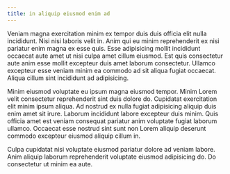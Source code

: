 ```yaml
---
title: in aliquip eiusmod enim ad
---
```


Veniam magna exercitation minim ex tempor duis duis officia elit nulla incididunt. Nisi nisi laboris velit in. Anim qui eu minim reprehenderit ex nisi pariatur enim magna ex esse quis. Esse adipisicing mollit incididunt occaecat aute amet ut nisi culpa amet cillum eiusmod. Est quis consectetur aute anim esse mollit excepteur duis amet laborum consectetur. Ullamco excepteur esse veniam minim ea commodo ad sit aliqua fugiat occaecat. Aliqua cillum sint incididunt ad adipisicing.

Minim eiusmod voluptate eu ipsum magna eiusmod tempor. Minim Lorem velit consectetur reprehenderit sint duis dolore do. Cupidatat exercitation elit minim ipsum aliqua. Ad nostrud ex nulla fugiat adipisicing aliquip duis enim amet sit irure. Laborum incididunt labore excepteur duis minim. Quis officia amet est veniam consequat pariatur anim voluptate fugiat laborum ullamco. Occaecat esse nostrud sint sunt non Lorem aliquip deserunt commodo excepteur eiusmod aliquip cillum in.

Culpa cupidatat nisi voluptate eiusmod pariatur dolore ad veniam labore. Anim aliquip laborum reprehenderit voluptate eiusmod adipisicing do. Do consectetur ut minim ea aute.